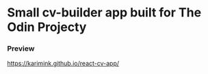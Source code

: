 # Small cv-builder app built for The Odin Projecty
### Preview
https://karimink.github.io/react-cv-app/
